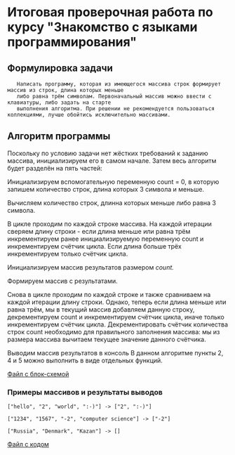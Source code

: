 # Итоговая проверочная работа по курсу "Знакомство с языками программирования"
## Формулировка задачи
~~~
   Написать программу, которая из имеющегося массива строк формирует массив из строк, длина которых меньше 
   либо равна трём символам. Первоначальный массив можно ввести с клавиатуры, либо задать на старте 
   выполнения алгоритма. При решении не рекомендуется пользоваться коллекциями, лучше обойтись исключительно массивами.

~~~

## Алгоритм программы
Поскольку по условию задачи нет жёстких требований к заданию массива, инициализируем его в самом начале. Затем весь алгоритм будет разделён на пять частей:

Инициализируем вспомогательную переменную count = 0, в которую запишем количество строк, длина которых 3 символа и меньше.

Вычисляем количество строк, длинна которых меньше либо равна 3 символа.

В цикле проходим по каждой строке массива. На каждой итерации сверяем длину строки - если длина меньше или равна трём инкрементируем ранее инициализируемую переменную count и инкрементируем счётчик цикла. Если длина больше трёх инкрементируем только счётчик цикла.

Инициализируем массив результатов размером *_count._*

Формируем массив с результатами.

Снова в цикле проходим по каждой строке и также сравниваем на каждой итерации длину строки. Однако, теперь если длина меньше или равна трём, мы в текущий массив добавляем данную строку, декрементируем count и инкрементируем счётчик цикла, иначе только инкрементируем счётчик цикла. Декрементировать счётчик количества строк count необходимо для правильного заполнения массива: мы из размера массива вычитаем текущее значение данного счётчика.

Выводим массив результатов в консоль
В данном алгоритме пункты 2, 4 и 5 можно выполнить в виде отдельных функций.

[Файл с блок-схемой](https://github.com/VadimProkopiev/FinalTask1/blob/main/Task.drawio.png)

### Примеры массивов и результаты выводов
~~~
["hello", "2", "world", ":-)"] -> ["2", ":-)"]

["1234", "1567", "-2", "computer science"] -> ["-2"]

["Russia", "Denmark", "Kazan"] -> []
~~~
[Файл с кодом](https://github.com/VadimProkopiev/FinalTask1/blob/main/Program.cs)
